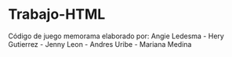 # Trabajo-HTML
Código de juego memorama elaborado por: Angie Ledesma - Hery Gutierrez - Jenny Leon - Andres Uribe - Mariana Medina
